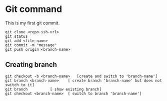 # Git command
This is my first git commit.

```
git clone <repo-ssh-url>
git status
git add <file-name>
git commit -m "message"
git push origin <branch-name>
```

## Creating branch

```
git checkout -b <branch-name>   [create and switch to 'branch-name']
git branch <branch-name>    [ create branch 'branch-name' but does not switch to it]
git branch          [ show existing branch]
git checkout <branch-name>  [ switch to branch 'branch-name']
```